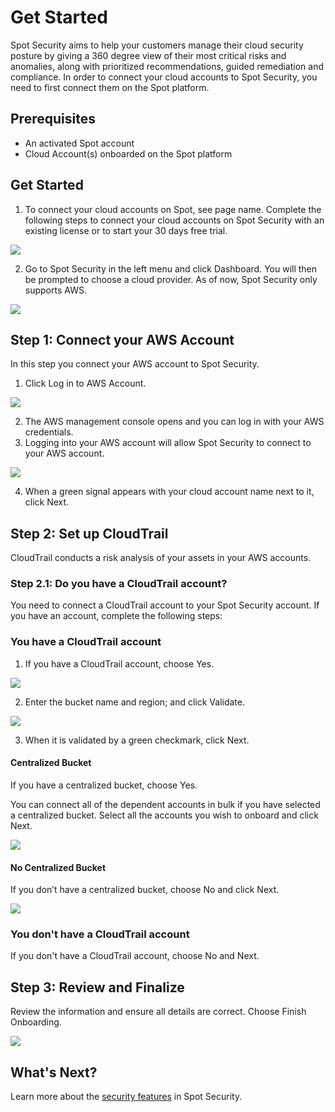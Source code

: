 <meta name="robots" content="noindex">

# Get Started

Spot Security aims to help your customers manage their cloud security posture by giving a 360 degree view of their most critical risks and anomalies, along with prioritized recommendations, guided remediation and compliance. In order to connect your cloud accounts to Spot Security, you need to first connect them on the Spot platform.

## Prerequisites
* An activated Spot account
* Cloud Account(s) onboarded on the Spot platform

## Get Started

1. To connect your cloud accounts on Spot, see page name. Complete the following steps to connect your cloud accounts on Spot Security with an existing license or to start your 30 days free trial.

<img src="/spot-security/_media/getting-started-a.png" />

2. Go to Spot Security in the left menu and click Dashboard. You will then be prompted to choose a cloud provider. As of now, Spot Security only supports AWS.

<img src="/spot-security/_media/getting-started-b.png" />

## Step 1: Connect your AWS Account
In this step you connect your AWS account to Spot Security.
1. Click Log in to AWS Account.

<img src="/spot-security/_media/getting-started-d1.png" />

2. The AWS management console opens and you can log in with your AWS credentials.
3. Logging into your AWS account will allow Spot Security to connect to your AWS account.

<img src="/spot-security/_media/getting-started-e1.png" />

4. When a green signal appears with your cloud account name next to it, click Next.

## Step 2: Set up CloudTrail

CloudTrail conducts a risk analysis of your assets in your AWS accounts.

### Step 2.1: Do you have a CloudTrail account?

You need to connect a CloudTrail account to your Spot Security account. If you have an account, complete the following steps:

### You have a CloudTrail account

1. If you have a CloudTrail account, choose Yes.

<img src="/spot-security/_media/getting-started-g1.png" />

2. Enter the bucket name and region; and click Validate.

<img src="/spot-security/_media/getting-started-j1.png" />

3. When it is validated by a green checkmark, click Next.

#### Centralized Bucket

If you have a centralized bucket, choose Yes.

You can connect all of the dependent accounts in bulk if you have selected a centralized bucket. Select all the accounts you wish to onboard and click Next.

<img src="/spot-security/_media/getting-started-h1.png" />

#### No Centralized Bucket

If you don’t have a centralized bucket, choose No and click Next.

<img src="/spot-security/_media/getting-started-i1.png" />

### You don't have a CloudTrail account

If you don't have a CloudTrail account, choose No and Next.

## Step 3: Review and Finalize

Review the information and ensure all details are correct. Choose Finish Onboarding.

<img src="/spot-security/_media/getting-started-k1.png" />

## What's Next?

Learn more about the [security features](spot-security/features/) in Spot Security.
